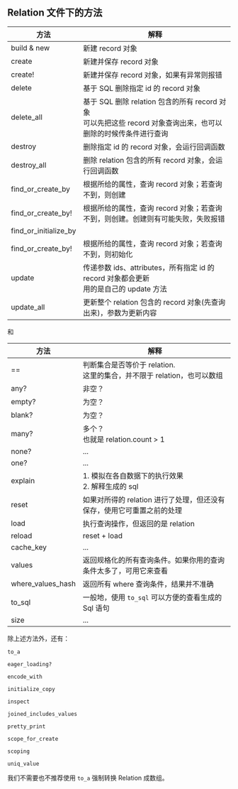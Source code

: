 ## Relation 文件下的方法

| 方法 | 解释 |
| -- | -- |
| build & new | 新建 record 对象 |
| create | 新建并保存 record 对象 |
| create! | 新建并保存 record 对象，如果有异常则报错 |
| delete | 基于 SQL 删除指定 id 的 record 对象 |
| delete_all | 基于 SQL 删除 relation 包含的所有 record 对象<br>可以先把这些 record 对象查询出来，也可以删除的时候传条件进行查询|
| destroy | 删除指定 id 的 record 对象，会运行回调函数 |
| destroy_all | 删除 relation 包含的所有 record 对象，会运行回调函数 |
| find_or_create_by | 根据所给的属性，查询 record 对象；若查询不到，则创建 |
| find_or_create_by! | 根据所给的属性，查询 record 对象；若查询不到，则创建。创建则有可能失败，失败报错 |
| find_or_initialize_by |  |
| find_or_create_by! | 根据所给的属性，查询 record 对象；若查询不到，则初始化 |
| update | 传递参数 ids、attributes，所有指定 id 的 record 对象都会更新<br>用的是自己的 update 方法 |
| update_all | 更新整个 relation 包含的 record 对象(先查询出来)，参数为更新内容 |

和

| 方法 | 解释 |
| -- | -- |
| == | 判断集合是否等价于 relation. <br>这里的集合，并不限于 relation，也可以数组 |
| any? | 非空？ |
| empty? |为空？ |
| blank? | 为空？ |
| many? | 多个？<br> 也就是 relation.count > 1 |
| none? | ... |
| one? | ... |
| explain | 1. 模拟在各自数据下的执行效果<br>2. 解释生成的 sql|
| reset | 如果对所得的 relation 进行了处理，但还没有保存，使用它可重置之前的处理 |
| load | 执行查询操作，但返回的是 relation |
| reload | reset + load |
| cache_key | ... |
| values | 返回规格化的所有查询条件。如果你用的查询条件太多了，可用它来查看 |
| where_values_hash | 返回所有 where 查询条件，结果并不准确 |
| to_sql | 一般地，使用 `to_sql` 可以方便的查看生成的 Sql 语句 |
| size | ... |

除上述方法外，还有：

```
to_a

eager_loading?

encode_with

initialize_copy

inspect

joined_includes_values

pretty_print

scope_for_create

scoping

uniq_value
```

我们不需要也不推荐使用 `to_a` 强制转换 Relation 成数组。

